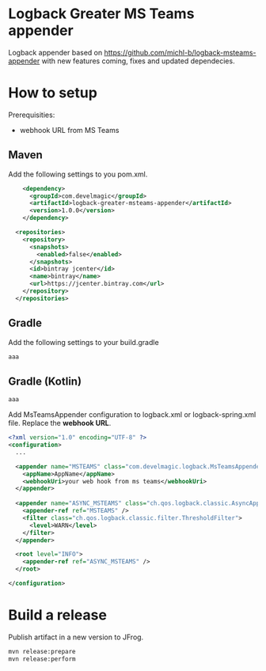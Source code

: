 # Logback Greater MS Teams appender

Logback appender based on https://github.com/michl-b/logback-msteams-appender with new features coming, fixes and updated 
dependecies.

# How to setup

Prerequisities:
- webhook URL from MS Teams

## Maven

Add the following settings to you pom.xml.
```xml
    <dependency>
      <groupId>com.develmagic</groupId>
      <artifactId>logback-greater-msteams-appender</artifactId>
      <version>1.0.0</version>
    </dependency>

  <repositories>
    <repository>
      <snapshots>
        <enabled>false</enabled>
      </snapshots>
      <id>bintray jcenter</id>
      <name>bintray</name>
      <url>https://jcenter.bintray.com</url>
    </repository>
  </repositories>
```

## Gradle

Add the following settings to your build.gradle

```groovy
aaa
```

## Gradle (Kotlin)

```kotlin
aaa
```

Add MsTeamsAppender configuration to logback.xml or logback-spring.xml file. Replace the **webhook URL**.

```xml
<?xml version="1.0" encoding="UTF-8" ?>
<configuration>
  ...

  <appender name="MSTEAMS" class="com.develmagic.logback.MsTeamsAppender">
    <appName>AppName</appName>
    <webhookUri>your web hook from ms teams</webhookUri>
  </appender>
  
  <appender name="ASYNC_MSTEAMS" class="ch.qos.logback.classic.AsyncAppender">
    <appender-ref ref="MSTEAMS" />
    <filter class="ch.qos.logback.classic.filter.ThresholdFilter">
      <level>WARN</level>
    </filter>
  </appender>

  <root level="INFO">
    <appender-ref ref="ASYNC_MSTEAMS" />
  </root>

</configuration>
```

# Build a release
Publish artifact in a new version to JFrog.

```bash
mvn release:prepare
mvn release:perform
```
